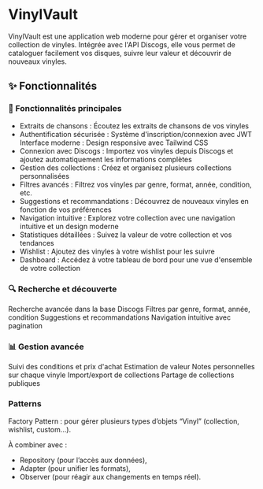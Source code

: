 # VinylVault

VinylVault est une application web moderne pour gérer et organiser votre collection de vinyles. Intégrée avec l'API Discogs, elle vous permet de cataloguer facilement vos disques, suivre leur valeur et découvrir de nouveaux vinyles.

## ✨ Fonctionnalités

### 🎯 Fonctionnalités principales

- Extraits de chansons : Écoutez les extraits de chansons de vos vinyles
- Authentification sécurisée : Système d'inscription/connexion avec JWT
  Interface moderne : Design responsive avec Tailwind CSS
- Connexion avec Discogs : Importez vos vinyles depuis Discogs et ajoutez automatiquement les informations complètes
- Gestion des collections : Créez et organisez plusieurs collections personnalisées
- Filtres avancés : Filtrez vos vinyles par genre, format, année, condition, etc.
- Suggestions et recommandations : Découvrez de nouveaux vinyles en fonction de vos préférences
- Navigation intuitive : Explorez votre collection avec une navigation intuitive et un design moderne
- Statistiques détaillées : Suivez la valeur de votre collection et vos tendances
- Wishlist : Ajoutez des vinyles à votre wishlist pour les suivre
- Dashboard : Accédez à votre tableau de bord pour une vue d'ensemble de votre collection

### 🔍 Recherche et découverte

Recherche avancée dans la base Discogs
Filtres par genre, format, année, condition
Suggestions et recommandations
Navigation intuitive avec pagination

### 📊 Gestion avancée

Suivi des conditions et prix d'achat
Estimation de valeur
Notes personnelles sur chaque vinyle
Import/export de collections
Partage de collections publiques

### Patterns

Factory Pattern : pour gérer plusieurs types d’objets “Vinyl” (collection, wishlist, custom…).

À combiner avec :

- Repository (pour l’accès aux données),
- Adapter (pour unifier les formats),
- Observer (pour réagir aux changements en temps réel).
